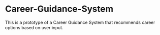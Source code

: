 # Career-Guidance-System
This is a prototype of a Career Guidance System that recommends career options based on user input.
